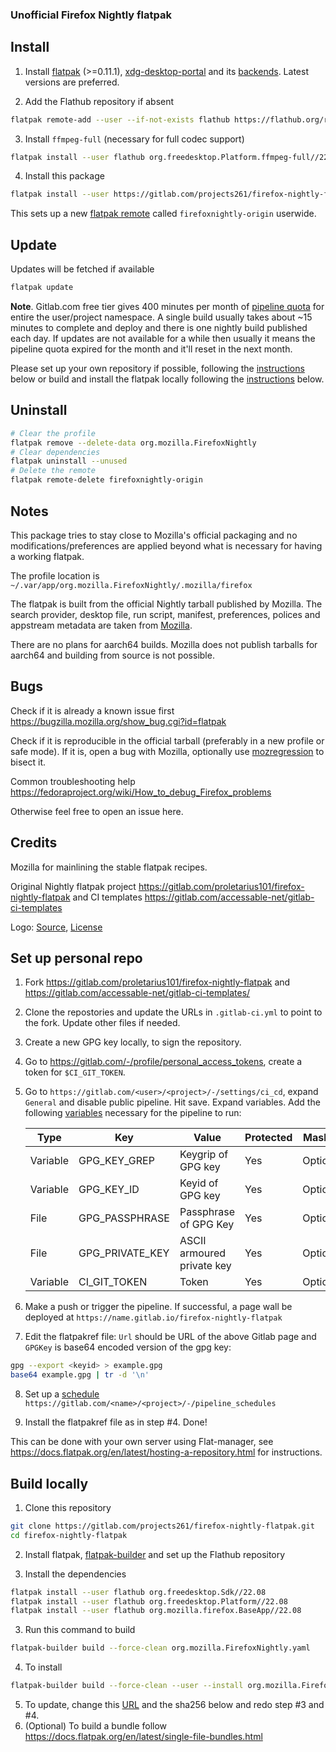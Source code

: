 ### Unofficial Firefox Nightly flatpak

## Install

1. Install [flatpak](https://flatpak.org/setup/) (>=0.11.1), [xdg-desktop-portal](https://github.com/flatpak/xdg-desktop-portal) and its [backends](https://github.com/flatpak/xdg-desktop-portal#using-portals). Latest versions are preferred.

2. Add the Flathub repository if absent

```bash
flatpak remote-add --user --if-not-exists flathub https://flathub.org/repo/flathub.flatpakrepo
```

3. Install `ffmpeg-full` (necessary for full codec support)

```bash
flatpak install --user flathub org.freedesktop.Platform.ffmpeg-full//22.08
```

4. Install this package

```bash
flatpak install --user https://gitlab.com/projects261/firefox-nightly-flatpak/-/raw/main/firefox-nightly.flatpakref
```

This sets up a new [flatpak remote](https://man7.org/linux/man-pages/man5/flatpak-remote.5.html) called `firefoxnightly-origin` userwide.

## Update

Updates will be fetched if available

```bash
flatpak update
```

**Note**. Gitlab.com free tier gives 400 minutes per month of [pipeline quota](https://about.gitlab.com/blog/2020/09/01/ci-minutes-update-free-users/#changes-to-the-gitlabcom-free-tier) for entire the user/project namespace.
A single build usually takes about ~15 minutes to complete and deploy and there is one nightly build published each day.
If updates are not available for a while then usually it means the pipeline quota expired for the month and it'll reset in
the next month.

Please set up your own repository if possible, following the [instructions](https://gitlab.com/projects261/firefox-nightly-flatpak#set-up-personal-repo) below or build and install
the flatpak locally following the [instructions](https://gitlab.com/projects261/firefox-nightly-flatpak#build-locally) below.

## Uninstall

```bash
# Clear the profile
flatpak remove --delete-data org.mozilla.FirefoxNightly
# Clear dependencies
flatpak uninstall --unused
# Delete the remote
flatpak remote-delete firefoxnightly-origin
```

## Notes

This package tries to stay close to Mozilla's official packaging and no modifications/preferences are applied beyond what is necessary for having a working flatpak.

The profile location is `~/.var/app/org.mozilla.FirefoxNightly/.mozilla/firefox`

The flatpak is built from the official Nightly tarball published by Mozilla. The search provider, desktop file, run script, manifest, preferences, polices and appstream metadata are taken from [Mozilla](https://hg.mozilla.org/mozilla-central/file/tip/taskcluster/docker/firefox-flatpak).

There are no plans for aarch64 builds. Mozilla does not publish tarballs for aarch64 and building from source is not possible.

## Bugs

Check if it is already a known issue first https://bugzilla.mozilla.org/show_bug.cgi?id=flatpak

Check if it is reproducible in the official tarball (preferably in a new profile or safe mode). If it is, open a bug with Mozilla, optionally use [mozregression](https://mozilla.github.io/mozregression/quickstart.html) to bisect it.

Common troubleshooting help https://fedoraproject.org/wiki/How_to_debug_Firefox_problems

Otherwise feel free to open an issue here.

## Credits

Mozilla for mainlining the stable flatpak recipes.

Original Nightly flatpak project https://gitlab.com/proletarius101/firefox-nightly-flatpak and CI templates https://gitlab.com/accessable-net/gitlab-ci-templates

Logo: [Source](https://www.creativetail.com/40-free-flat-animal-icons/), [License](https://www.creativetail.com/licensing/)

## Set up personal repo

1. Fork https://gitlab.com/proletarius101/firefox-nightly-flatpak and https://gitlab.com/accessable-net/gitlab-ci-templates/

2. Clone the repostories and update the URLs in `.gitlab-ci.yml` to point to the fork. Update other files if needed.

3. Create a new GPG key locally, to sign the repository.

4. Go to https://gitlab.com/-/profile/personal_access_tokens, create a token for `$CI_GIT_TOKEN`.

5. Go to `https://gitlab.com/<user>/<project>/-/settings/ci_cd`, expand `General` and disable public pipeline. Hit save. Expand variables. Add the following [variables](https://docs.gitlab.com/ee/ci/variables/#add-a-cicd-variable-to-a-project) necessary for the pipeline to run:

   | Type     | Key            | Value                 | Protected | Masked   |
   |----------|----------------|-----------------------|-----------|----------|
   | Variable | GPG_KEY_GREP   | Keygrip of GPG key    | Yes       | Optional |
   | Variable | GPG_KEY_ID     | Keyid of GPG key      | Yes       | Optional |
   | File     | GPG_PASSPHRASE | Passphrase of GPG Key | Yes       | Optional |
   | File     | GPG_PRIVATE_KEY| ASCII armoured private key | Yes  | Optional |
   | Variable | CI_GIT_TOKEN   | Token                 | Yes       | Optional |

6. Make a push or trigger the pipeline. If successful, a page wall be deployed at `https://name.gitlab.io/firefox-nightly-flatpak`

7. Edit the flatpakref file: `Url` should be URL of the above Gitlab page and `GPGKey` is base64 encoded version of the gpg key:

```bash
gpg --export <keyid> > example.gpg
base64 example.gpg | tr -d '\n'
```

8. Set up a [schedule](https://docs.gitlab.com/ee/ci/pipelines/schedules.html) `https://gitlab.com/<name>/<project>/-/pipeline_schedules`

9. Install the flatpakref file as in step #4. Done!

This can be done with your own server using Flat-manager, see https://docs.flatpak.org/en/latest/hosting-a-repository.html for instructions.

## Build locally

1. Clone this repository


```bash
git clone https://gitlab.com/projects261/firefox-nightly-flatpak.git
cd firefox-nightly-flatpak
```

2. Install flatpak, [flatpak-builder](https://docs.flatpak.org/en/latest/flatpak-builder.html) and set up the Flathub repository

3. Install the dependencies

```bash
flatpak install --user flathub org.freedesktop.Sdk//22.08
flatpak install --user flathub org.freedesktop.Platform//22.08
flatpak install --user flathub org.mozilla.firefox.BaseApp//22.08
```
3. Run this command to build

```bash
flatpak-builder build --force-clean org.mozilla.FirefoxNightly.yaml
```

4. To install

```bash
flatpak-builder build --force-clean --user --install org.mozilla.FirefoxNightly.yaml
```

5. To update, change this [URL](https://gitlab.com/projects261/firefox-nightly-flatpak/-/blob/a1e15183d6926699d7025fdb7dbeb6ff6a60754a/org.mozilla.FirefoxNightly.yaml#L154) and the sha256 below and redo step #3 and #4.
6. (Optional) To build a bundle follow https://docs.flatpak.org/en/latest/single-file-bundles.html
